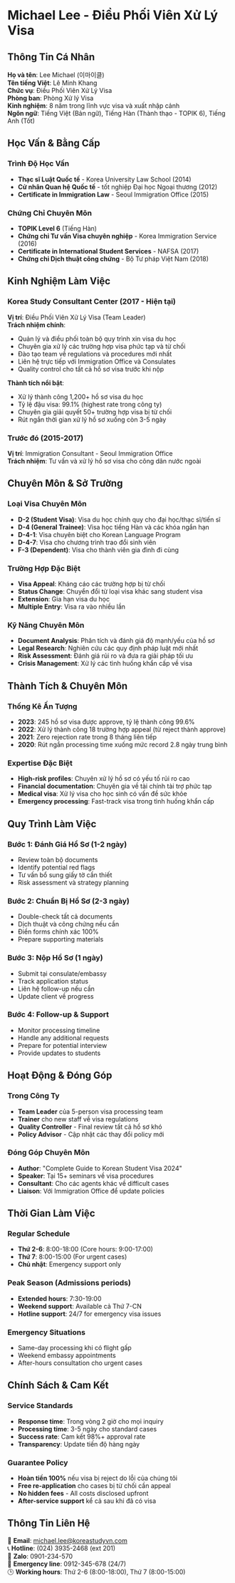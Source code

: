 # Michael Lee - Điều Phối Viên Xử Lý Visa

## Thông Tin Cá Nhân

**Họ và tên**: Lee Michael (이마이클)  
**Tên tiếng Việt**: Lê Minh Khang  
**Chức vụ**: Điều Phối Viên Xử Lý Visa  
**Phòng ban**: Phòng Xử lý Visa  
**Kinh nghiệm**: 8 năm trong lĩnh vực visa và xuất nhập cảnh  
**Ngôn ngữ**: Tiếng Việt (Bản ngữ), Tiếng Hàn (Thành thạo - TOPIK 6), Tiếng Anh (Tốt)  

## Học Vấn & Bằng Cấp

### Trình Độ Học Vấn
- **Thạc sĩ Luật Quốc tế** - Korea University Law School (2014)
- **Cử nhân Quan hệ Quốc tế** - tốt nghiệp Đại học Ngoại thương (2012)
- **Certificate in Immigration Law** - Seoul Immigration Office (2015)

### Chứng Chỉ Chuyên Môn  
- **TOPIK Level 6** (Tiếng Hàn)
- **Chứng chỉ Tư vấn Visa chuyên nghiệp** - Korea Immigration Service (2016)
- **Certificate in International Student Services** - NAFSA (2017)
- **Chứng chỉ Dịch thuật công chứng** - Bộ Tư pháp Việt Nam (2018)

## Kinh Nghiệm Làm Việc

### Korea Study Consultant Center (2017 - Hiện tại)
**Vị trí**: Điều Phối Viên Xử Lý Visa (Team Leader)  
**Trách nhiệm chính**:
- Quản lý và điều phối toàn bộ quy trình xin visa du học
- Chuyên gia xử lý các trường hợp visa phức tạp và từ chối
- Đào tạo team về regulations và procedures mới nhất
- Liên hệ trực tiếp với Immigration Office và Consulates
- Quality control cho tất cả hồ sơ visa trước khi nộp

**Thành tích nổi bật**:
- Xử lý thành công 1,200+ hồ sơ visa du học
- Tỷ lệ đậu visa: 99.1% (highest rate trong công ty)
- Chuyên gia giải quyết 50+ trường hợp visa bị từ chối
- Rút ngắn thời gian xử lý hồ sơ xuống còn 3-5 ngày

### Trước đó (2015-2017)
**Vị trí**: Immigration Consultant - Seoul Immigration Office  
**Trách nhiệm**: Tư vấn và xử lý hồ sơ visa cho công dân nước ngoài

## Chuyên Môn & Sở Trường

### Loại Visa Chuyên Môn
- **D-2 (Student Visa)**: Visa du học chính quy cho đại học/thạc sĩ/tiến sĩ
- **D-4 (General Trainee)**: Visa học tiếng Hàn và các khóa ngắn hạn
- **D-4-1**: Visa chuyên biệt cho Korean Language Program
- **D-4-7**: Visa cho chương trình trao đổi sinh viên
- **F-3 (Dependent)**: Visa cho thành viên gia đình đi cùng

### Trường Hợp Đặc Biệt
- **Visa Appeal**: Kháng cáo các trường hợp bị từ chối
- **Status Change**: Chuyển đổi từ loại visa khác sang student visa
- **Extension**: Gia hạn visa du học
- **Multiple Entry**: Visa ra vào nhiều lần

### Kỹ Năng Chuyên Môn
- **Document Analysis**: Phân tích và đánh giá độ mạnh/yếu của hồ sơ
- **Legal Research**: Nghiên cứu các quy định pháp luật mới nhất
- **Risk Assessment**: Đánh giá rủi ro và đưa ra giải pháp tối ưu
- **Crisis Management**: Xử lý các tình huống khẩn cấp về visa

## Thành Tích & Chuyên Môn

### Thống Kê Ấn Tượng
- **2023**: 245 hồ sơ visa được approve, tỷ lệ thành công 99.6%
- **2022**: Xử lý thành công 18 trường hợp appeal (từ reject thành approve)
- **2021**: Zero rejection rate trong 8 tháng liên tiếp
- **2020**: Rút ngắn processing time xuống mức record 2.8 ngày trung bình

### Expertise Đặc Biệt
- **High-risk profiles**: Chuyên xử lý hồ sơ có yếu tố rủi ro cao
- **Financial documentation**: Chuyên gia về tài chính tài trợ phức tạp
- **Medical visa**: Xử lý visa cho học sinh có vấn đề sức khỏe
- **Emergency processing**: Fast-track visa trong tình huống khẩn cấp

## Quy Trình Làm Việc

### Bước 1: Đánh Giá Hồ Sơ (1-2 ngày)
- Review toàn bộ documents
- Identify potential red flags
- Tư vấn bổ sung giấy tờ cần thiết
- Risk assessment và strategy planning

### Bước 2: Chuẩn Bị Hồ Sơ (2-3 ngày)
- Double-check tất cả documents
- Dịch thuật và công chứng nếu cần
- Điền forms chính xác 100%
- Prepare supporting materials

### Bước 3: Nộp Hồ Sơ (1 ngày)
- Submit tại consulate/embassy
- Track application status
- Liên hệ follow-up nếu cần
- Update client về progress

### Bước 4: Follow-up & Support
- Monitor processing timeline
- Handle any additional requests
- Prepare for potential interview
- Provide updates to students

## Hoạt Động & Đóng Góp

### Trong Công Ty
- **Team Leader** của 5-person visa processing team
- **Trainer** cho new staff về visa regulations
- **Quality Controller** - Final review tất cả hồ sơ khó
- **Policy Advisor** - Cập nhật các thay đổi policy mới

### Đóng Góp Chuyên Môn
- **Author**: "Complete Guide to Korean Student Visa 2024"
- **Speaker**: Tại 15+ seminars về visa procedures
- **Consultant**: Cho các agents khác về difficult cases
- **Liaison**: Với Immigration Office để update policies

## Thời Gian Làm Việc

### Regular Schedule
- **Thứ 2-6**: 8:00-18:00 (Core hours: 9:00-17:00)
- **Thứ 7**: 8:00-15:00 (For urgent cases)
- **Chủ nhật**: Emergency support only

### Peak Season (Admissions periods)
- **Extended hours**: 7:30-19:00
- **Weekend support**: Available cả Thứ 7-CN
- **Hotline support**: 24/7 for emergency visa issues

### Emergency Situations
- Same-day processing khi có flight gấp
- Weekend embassy appointments
- After-hours consultation cho urgent cases

## Chính Sách & Cam Kết

### Service Standards
- **Response time**: Trong vòng 2 giờ cho mọi inquiry
- **Processing time**: 3-5 ngày cho standard cases
- **Success rate**: Cam kết 98%+ approval rate
- **Transparency**: Update tiến độ hàng ngày

### Guarantee Policy
- **Hoàn tiền 100%** nếu visa bị reject do lỗi của chúng tôi
- **Free re-application** cho cases bị từ chối cần appeal
- **No hidden fees** - All costs disclosed upfront
- **After-service support** kể cả sau khi đã có visa

## Thông Tin Liên Hệ

📧 **Email**: michael.lee@koreastudyvn.com  
📞 **Hotline**: (024) 3935-2468 (ext 201)  
💬 **Zalo**: 0901-234-570  
📱 **Emergency line**: 0912-345-678 (24/7)  
🕒 **Working hours**: Thứ 2-6 (8:00-18:00), Thứ 7 (8:00-15:00)
